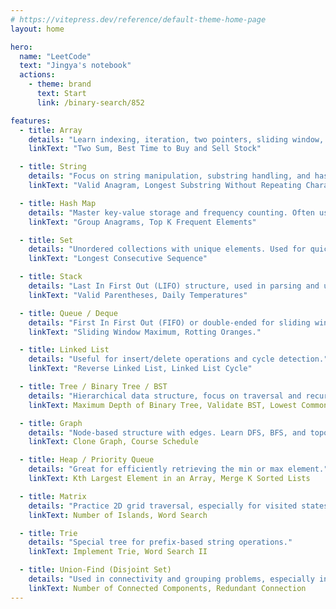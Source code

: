 ```yaml
---
# https://vitepress.dev/reference/default-theme-home-page
layout: home

hero:
  name: "LeetCode"
  text: "Jingya's notebook"
  actions:
    - theme: brand
      text: Start
      link: /binary-search/852

features:
  - title: Array
    details: "Learn indexing, iteration, two pointers, sliding window, and prefix sum techniques."
    linkText: "Two Sum, Best Time to Buy and Sell Stock"

  - title: String  
    details: "Focus on string manipulation, substring handling, and hash maps for character counting."
    linkText: "Valid Anagram, Longest Substring Without Repeating Characters"

  - title: Hash Map
    details: "Master key-value storage and frequency counting. Often used in grouping problems."
    linkText: "Group Anagrams, Top K Frequent Elements"

  - title: Set
    details: "Unordered collections with unique elements. Used for quick membership checks."
    linkText: "Longest Consecutive Sequence"

  - title: Stack  
    details: "Last In First Out (LIFO) structure, used in parsing and undo operations."
    linkText: "Valid Parentheses, Daily Temperatures"

  - title: Queue / Deque  
    details: "First In First Out (FIFO) or double-ended for sliding window problems."
    linkText: "Sliding Window Maximum, Rotting Oranges."

  - title: Linked List  
    details: "Useful for insert/delete operations and cycle detection."
    linkText: "Reverse Linked List, Linked List Cycle"

  - title: Tree / Binary Tree / BST  
    details: "Hierarchical data structure, focus on traversal and recursion."
    linkText: Maximum Depth of Binary Tree, Validate BST, Lowest Common Ancestor

  - title: Graph  
    details: "Node-based structure with edges. Learn DFS, BFS, and topological sort."
    linkText: Clone Graph, Course Schedule

  - title: Heap / Priority Queue  
    details: "Great for efficiently retrieving the min or max element."
    linkText: Kth Largest Element in an Array, Merge K Sorted Lists

  - title: Matrix  
    details: "Practice 2D grid traversal, especially for visited states and direction arrays."
    linkText: Number of Islands, Word Search

  - title: Trie  
    details: "Special tree for prefix-based string operations."
    linkText: Implement Trie, Word Search II

  - title: Union-Find (Disjoint Set)  
    details: "Used in connectivity and grouping problems, especially in graphs."
    linkText: Number of Connected Components, Redundant Connection
---
```

